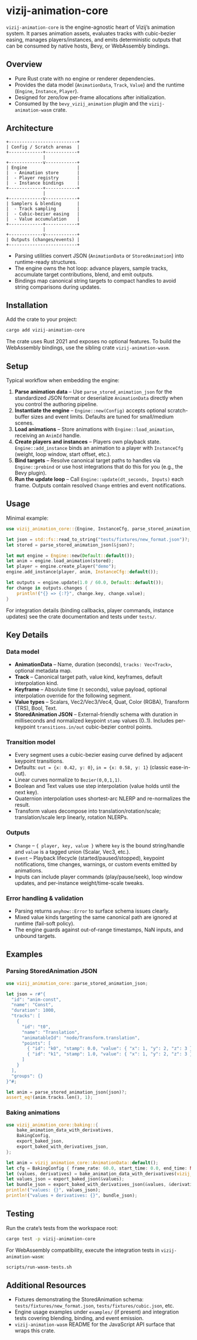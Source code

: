 # vizij-animation-core

`vizij-animation-core` is the engine-agnostic heart of Vizij’s animation system. It parses animation assets, evaluates tracks
with cubic-bezier easing, manages players/instances, and emits deterministic outputs that can be consumed by native hosts, Bevy,
or WebAssembly bindings.

## Overview

* Pure Rust crate with no engine or renderer dependencies.
* Provides the data model (`AnimationData`, `Track`, `Value`) and the runtime (`Engine`, `Instance`, `Player`).
* Designed for zero/low per-frame allocations after initialization.
* Consumed by the `bevy_vizij_animation` plugin and the `vizij-animation-wasm` crate.

## Architecture

```
+--------------------------+
| Config / Scratch arenas  |
+-------------+------------+
              |
+-------------v------------+
| Engine                   |
|  - Animation store       |
|  - Player registry       |
|  - Instance bindings     |
+-------------+------------+
              |
+-------------v------------+
| Samplers & blending      |
|  - Track sampling        |
|  - Cubic-bezier easing   |
|  - Value accumulation    |
+-------------+------------+
              |
+-------------v------------+
| Outputs (changes/events) |
+--------------------------+
```

* Parsing utilities convert JSON (`AnimationData` or `StoredAnimation`) into runtime-ready structures.
* The engine owns the hot loop: advance players, sample tracks, accumulate target contributions, blend, and emit outputs.
* Bindings map canonical string targets to compact handles to avoid string comparisons during updates.

## Installation

Add the crate to your project:

```bash
cargo add vizij-animation-core
```

The crate uses Rust 2021 and exposes no optional features. To build the WebAssembly bindings, use the sibling crate
`vizij-animation-wasm`.

## Setup

Typical workflow when embedding the engine:

1. **Parse animation data** – Use `parse_stored_animation_json` for the standardized JSON format or deserialize `AnimationData`
   directly when you control the authoring pipeline.
2. **Instantiate the engine** – `Engine::new(Config)` accepts optional scratch-buffer sizes and event limits. Defaults are tuned
   for small/medium scenes.
3. **Load animations** – Store animations with `Engine::load_animation`, receiving an `AnimId` handle.
4. **Create players and instances** – Players own playback state. `Engine::add_instance` binds an animation to a player with
   `InstanceCfg` (weight, loop window, start offset, etc.).
5. **Bind targets** – Resolve canonical target paths to handles via `Engine::prebind` or use host integrations that do this for
   you (e.g., the Bevy plugin).
6. **Run the update loop** – Call `Engine::update(dt_seconds, Inputs)` each frame. Outputs contain resolved `Change` entries and
   event notifications.

## Usage

Minimal example:

```rust
use vizij_animation_core::{Engine, InstanceCfg, parse_stored_animation_json};

let json = std::fs::read_to_string("tests/fixtures/new_format.json")?;
let stored = parse_stored_animation_json(&json)?;

let mut engine = Engine::new(Default::default());
let anim = engine.load_animation(stored);
let player = engine.create_player("demo");
engine.add_instance(player, anim, InstanceCfg::default());

let outputs = engine.update(1.0 / 60.0, Default::default());
for change in outputs.changes {
    println!("{} => {:?}", change.key, change.value);
}
```

For integration details (binding callbacks, player commands, instance updates) see the crate documentation and tests under
`tests/`.

## Key Details

### Data model

* **AnimationData** – Name, duration (seconds), `tracks: Vec<Track>`, optional metadata map.
* **Track** – Canonical target path, value kind, keyframes, default interpolation kind.
* **Keyframe** – Absolute time (`t` seconds), value payload, optional interpolation override for the following segment.
* **Value types** – Scalars, Vec2/Vec3/Vec4, Quat, Color (RGBA), Transform (TRS), Bool, Text.
* **StoredAnimation JSON** – External-friendly schema with duration in milliseconds and normalized keypoint `stamp` values (0..1).
  Includes per-keypoint `transitions.in/out` cubic-bezier control points.

### Transition model

* Every segment uses a cubic-bezier easing curve defined by adjacent keypoint transitions.
* Defaults: `out = {x: 0.42, y: 0}`, `in = {x: 0.58, y: 1}` (classic ease-in-out).
* Linear curves normalize to `Bezier(0,0,1,1)`.
* Boolean and Text values use step interpolation (value holds until the next key).
* Quaternion interpolation uses shortest-arc NLERP and re-normalizes the result.
* Transform values decompose into translation/rotation/scale; translation/scale lerp linearly, rotation NLERPs.

### Outputs

* `Change` – `{ player, key, value }` where `key` is the bound string/handle and `value` is a tagged union (Scalar, Vec3, etc.).
* `Event` – Playback lifecycle (started/paused/stopped), keypoint notifications, time changes, warnings, or custom events emitted
  by animations.
* Inputs can include player commands (play/pause/seek), loop window updates, and per-instance weight/time-scale tweaks.

### Error handling & validation

* Parsing returns `anyhow::Error` to surface schema issues clearly.
* Mixed value kinds targeting the same canonical path are ignored at runtime (fail-soft policy).
* The engine guards against out-of-range timestamps, NaN inputs, and unbound targets.

## Examples

### Parsing StoredAnimation JSON

```rust
use vizij_animation_core::parse_stored_animation_json;

let json = r#"{
  "id": "anim-const",
  "name": "Const",
  "duration": 1000,
  "tracks": [
    {
      "id": "t0",
      "name": "Translation",
      "animatableId": "node/Transform.translation",
      "points": [
        { "id": "k0", "stamp": 0.0, "value": { "x": 1, "y": 2, "z": 3 } },
        { "id": "k1", "stamp": 1.0, "value": { "x": 1, "y": 2, "z": 3 } }
      ]
    }
  ],
  "groups": {}
}"#;

let anim = parse_stored_animation_json(json)?;
assert_eq!(anim.tracks.len(), 1);
```

### Baking animations

```rust
use vizij_animation_core::baking::{
    bake_animation_data_with_derivatives,
    BakingConfig,
    export_baked_json,
    export_baked_with_derivatives_json,
};

let anim = vizij_animation_core::AnimationData::default();
let cfg = BakingConfig { frame_rate: 60.0, start_time: 0.0, end_time: None, ..Default::default() };
let (values, derivatives) = bake_animation_data_with_derivatives(vizij_animation_core::AnimId(0), &anim, &cfg);
let values_json = export_baked_json(&values);
let bundle_json = export_baked_with_derivatives_json(&values, &derivatives);
println!("values: {}", values_json);
println!("values + derivatives: {}", bundle_json);
```

## Testing

Run the crate’s tests from the workspace root:

```bash
cargo test -p vizij-animation-core
```

For WebAssembly compatibility, execute the integration tests in `vizij-animation-wasm`:

```bash
scripts/run-wasm-tests.sh
```

## Additional Resources

* Fixtures demonstrating the StoredAnimation schema: `tests/fixtures/new_format.json`, `tests/fixtures/cubic.json`, etc.
* Engine usage examples under `examples/` (if present) and integration tests covering blending, binding, and event emission.
* `vizij-animation-wasm` README for the JavaScript API surface that wraps this crate.
